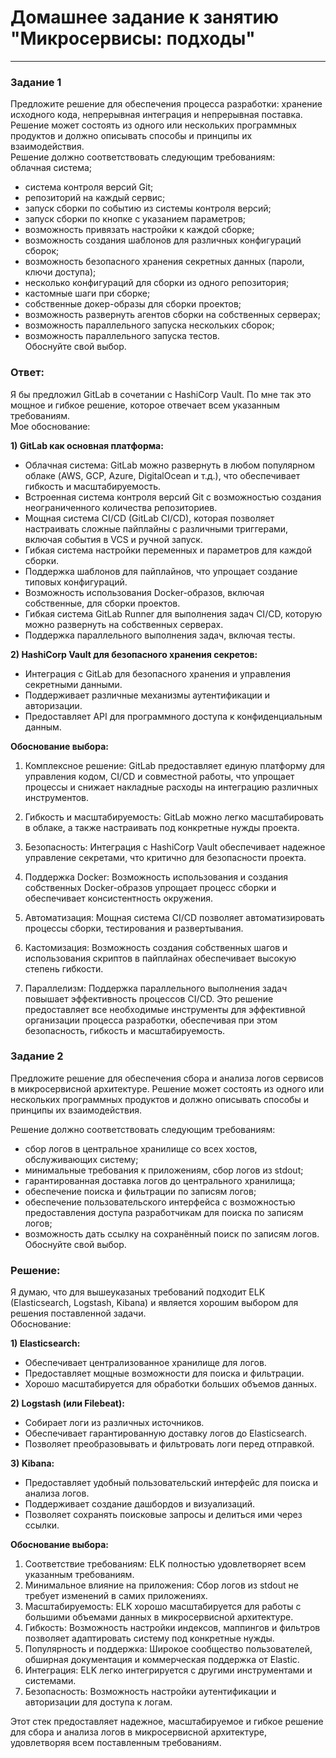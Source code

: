 # Домашнее задание к занятию "Микросервисы: подходы"

---

### Задание 1


Предложите решение для обеспечения процесса разработки: хранение исходного кода, непрерывная интеграция и непрерывная поставка. Решение может состоять из одного или нескольких программных продуктов и должно описывать способы и принципы их взаимодействия.  
Решение должно соответствовать следующим требованиям:  
облачная система;  
- система контроля версий Git;  
- репозиторий на каждый сервис;  
- запуск сборки по событию из системы контроля версий;  
- запуск сборки по кнопке с указанием параметров;  
- возможность привязать настройки к каждой сборке;  
- возможность создания шаблонов для различных конфигураций сборок;  
- возможность безопасного хранения секретных данных (пароли, ключи доступа);  
- несколько конфигураций для сборки из одного репозитория;  
- кастомные шаги при сборке;  
- собственные докер-образы для сборки проектов;  
- возможность развернуть агентов сборки на собственных серверах;  
- возможность параллельного запуска нескольких сборок;  
- возможность параллельного запуска тестов.  
Обоснуйте свой выбор.  

### Ответ:

Я бы предложил GitLab в сочетании с HashiCorp Vault. По мне так это мощное и гибкое решение, которое отвечает всем указанным требованиям.  
Мое обоснование:

**1) GitLab как основная платформа:**

- Облачная система: GitLab можно развернуть в любом популярном облаке (AWS, GCP, Azure, DigitalOcean и т.д.), что обеспечивает гибкость и масштабируемость.
- Встроенная система контроля версий Git с возможностью создания неограниченного количества репозиториев.
- Мощная система CI/CD (GitLab CI/CD), которая позволяет настраивать сложные пайплайны с различными триггерами, включая события в VCS и ручной запуск.
- Гибкая система настройки переменных и параметров для каждой сборки.
- Поддержка шаблонов для пайплайнов, что упрощает создание типовых конфигураций.
- Возможность использования Docker-образов, включая собственные, для сборки проектов.
- Гибкая система GitLab Runner для выполнения задач CI/CD, которую можно развернуть на собственных серверах.
- Поддержка параллельного выполнения задач, включая тесты.

**2) HashiCorp Vault для безопасного хранения секретов:**

- Интеграция с GitLab для безопасного хранения и управления секретными данными.
- Поддерживает различные механизмы аутентификации и авторизации.
- Предоставляет API для программного доступа к конфиденциальным данным.

**Обоснование выбора:**

1) Комплексное решение: GitLab предоставляет единую платформу для управления кодом, CI/CD и совместной работы, что упрощает процессы и снижает накладные расходы на интеграцию различных инструментов.

2) Гибкость и масштабируемость: GitLab можно легко масштабировать в облаке, а также настраивать под конкретные нужды проекта.

3) Безопасность: Интеграция с HashiCorp Vault обеспечивает надежное управление секретами, что критично для безопасности проекта.

4) Поддержка Docker: Возможность использования и создания собственных Docker-образов упрощает процесс сборки и обеспечивает консистентность окружения.

5) Автоматизация: Мощная система CI/CD позволяет автоматизировать процессы сборки, тестирования и развертывания.

6) Кастомизация: Возможность создания собственных шагов и использования скриптов в пайплайнах обеспечивает высокую степень гибкости.

7) Параллелизм: Поддержка параллельного выполнения задач повышает эффективность процессов CI/CD.
Это решение предоставляет все необходимые инструменты для эффективной организации процесса разработки, обеспечивая при этом безопасность, гибкость и масштабируемость.


### Задание 2

Предложите решение для обеспечения сбора и анализа логов сервисов в микросервисной архитектуре. Решение может состоять из одного или нескольких программных продуктов и должно описывать способы и принципы их взаимодействия.

Решение должно соответствовать следующим требованиям:

- сбор логов в центральное хранилище со всех хостов, обслуживающих систему;
- минимальные требования к приложениям, сбор логов из stdout;
- гарантированная доставка логов до центрального хранилища;
- обеспечение поиска и фильтрации по записям логов;
- обеспечение пользовательского интерфейса с возможностью предоставления доступа разработчикам для поиска по записям логов;
- возможность дать ссылку на сохранённый поиск по записям логов.
Обоснуйте свой выбор.

### Решение:

Я думаю, что для вышеуказаных требований подходит ELK (Elasticsearch, Logstash, Kibana)  и является хорошим выбором для решения поставленной задачи.  
Обоснование:

 **1) Elasticsearch:**
- Обеспечивает централизованное хранилище для логов.  
- Предоставляет мощные возможности для поиска и фильтрации.  
- Хорошо масштабируется для обработки больших объемов данных.
    
**2) Logstash (или Filebeat):**  
- Собирает логи из различных источников.  
- Обеспечивает гарантированную доставку логов до Elasticsearch.  
- Позволяет преобразовывать и фильтровать логи перед отправкой.
      
**3) Kibana:**  
- Предоставляет удобный пользовательский интерфейс для поиска и анализа логов.  
- Поддерживает создание дашбордов и визуализаций.  
- Позволяет сохранять поисковые запросы и делиться ими через ссылки.  
  
**Обоснование выбора:**  

1) Соответствие требованиям: ELK полностью удовлетворяет всем указанным требованиям.  
2) Минимальное влияние на приложения: Сбор логов из stdout не требует изменений в самих приложениях.  
3) Масштабируемость: ELK хорошо масштабируется для работы с большими объемами данных в микросервисной архитектуре.  
4) Гибкость: Возможность настройки индексов, маппингов и фильтров позволяет адаптировать систему под конкретные нужды.  
5) Популярность и поддержка: Широкое сообщество пользователей, обширная документация и коммерческая поддержка от Elastic.  
6) Интеграция: ELK легко интегрируется с другими инструментами и системами.  
7) Безопасность: Возможность настройки аутентификации и авторизации для доступа к логам.  

Этот стек предоставляет надежное, масштабируемое и гибкое решение для сбора и анализа логов в микросервисной архитектуре, удовлетворяя всем поставленным требованиям.
























































